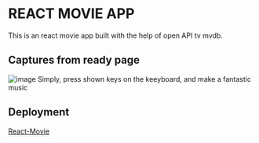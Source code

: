 # REACT MOVIE APP

This is an react movie app built with the help of open API tv mvdb.

## Captures from ready page

![image](https://github.com/Javokhirbek2000/React-Movie/blob/master/screenshot-reactive-movies.netlify.app-2021.10.29-00_14_32.png)
Simply, press shown keys on the keeyboard, and make a fantastic music

## Deployment

[React-Movie](https://reactive-movies.netlify.app/)
